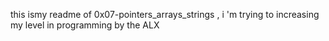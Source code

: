 this ismy readme of 0x07-pointers_arrays_strings , i 'm trying to increasing my level in programming by the ALX 
